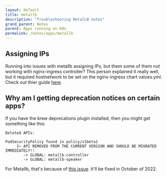 ```yaml
---
layout: default
title: metallb
description: "Troubleshooting MetalLB notes"
grand_parent: Notes
parent: Apps running on K8s
permalink: /notes/apps/metallb
---
```


## Assigning IPs 
Running into issues with metallb assigning IPs, but them some of them not working with nginx-ingress controller? This person explained it really well, but it required hostnetwork to be set on the nginx-ingress chart values.yml. Check out thier guide [here](https://ericsmasal.com/2021/08/nginx-ingress-load-balancer-and-metallb/).

## Why am I getting deprecation notices on certain apps?
If you have the krew deprecations plugin installed, then you might get something like this:
```
Deleted APIs:

PodSecurityPolicy found in policy/v1beta1
	 ├─ API REMOVED FROM THE CURRENT VERSION AND SHOULD BE MIGRATED IMMEDIATELY!!
		-> GLOBAL: metallb-controller
		-> GLOBAL: metallb-speaker
```
For Metallb, that's because of [this issue](https://github.com/metallb/metallb/issues/1401#issuecomment-1140806861). It'll be fixed in October of 2022.
